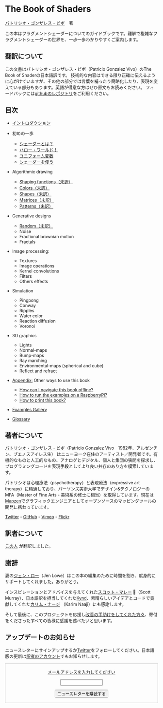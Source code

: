 <canvas id="custom" class="canvas" data-fragment-url="examples/moon.frag" data-textures="examples/images/moon-texture.jpg" width="350px" height="350px"></canvas>

# The Book of Shaders
[パトリシオ・ゴンザレス・ビボ](http://patriciogonzalezvivo.com/)　著

この本はフラグメントシェーダーについてのガイドブックです。難解で複雑なフラグメントシェーダーの世界を、一歩一歩わかりやすくご案内します。

## 翻訳について

この文書はパトリシオ・ゴンザレス・ビボ（Patricio Gonzalez Vivo）のThe Book of Shaderの日本語訳です。
技術的な内容はできる限り正確に伝えるように心がけていますが、その他の部分では言葉を補ったり簡略化したり、表現を変えている部分もあります。英語が得意な方はぜひ原文もお読みください。
フィードバックには[githubのレポジトリ](https://github.com/patriciogonzalezvivo/thebookofshaders)をご利用ください。

<div class="header">
<a href="https://www.paypal.com/cgi-bin/webscr?cmd=_s-xclick&hosted_button_id=B5FSVSHGEATCG" style="float: right;"><img src="https://www.paypalobjects.com/en_US/i/btn/btn_donate_SM.gif" alt=""></a>
</div>

## 目次

* [イントロダクション](00/?lan=jp)

* 初めの一歩
    * [シェーダーとは？](01/?lan=jp)
    * [ハロー・ワールド！](02/?lan=jp)
    * [ユニフォーム変数](03/?lan=jp)
    * [シェーダーを使う](04/?lan=jp)

* Algorithmic drawing
    * [Shaping functions（未訳）](05/)
    * [Colors（未訳）](06/)
    * [Shapes（未訳）](07/)
    * [Matrices（未訳）](08/)
    * [Patterns（未訳）](09/)

* Generative designs
    * [Random（未訳）](10/)
    * Noise
    * Fractional brownian motion
    * Fractals

* Image processing:
    * Textures
    * Image operations
    * Kernel convolutions
    * Filters
    * Others effects

* Simulation
    * Pingpong
    * Conway
    * Ripples
    * Water color
    * Reaction diffusion
    * Voronoi

* 3D graphics
    * Lights
    * Normal-maps
    * Bump-maps
    * Ray marching
    * Environmental-maps (spherical and cube)
    * Reflect and refract

* [Appendix:](appendix/) Other ways to use this book
    * [How can I navigate this book offline?](appendix/)
    * [How to run the examples on a RaspberryPi?](appendix/)
    * [How to print this book?](appendix/)

* [Examples Gallery](examples/)

* [Glossary](glossary/)

## 著者について

[パトリシオ・ゴンザレス・ビボ](http://patriciogonzalezvivo.com/)（Patricio Gonzalez Vivo　1982年、アルゼンチン、ブエノスアイレス生） はニューヨーク在住のアーティスト／開発者です。有機的なものと人工的なもの、アナログとデジタル、個人と集団の狭間を探求し、プログラミングコードを表現手段としてより良い共存のあり方を模索しています。

パトリシオは心理療法（psychotherapy）と表現療法（expressive art therapy）に精通しており、パーソンズ美術大学でデザイン&テクノロジーのMFA（Master of Fine Arts - 美術系の修士に相当）を取得しています。現在は[Mapzen](https://mapzen.com/)でグラフィックエンジニアとしてオープンソースのマッピングツールの開発に携わっています。

<div class="header"><a href="https://twitter.com/patriciogv" target="_blank">Twitter</a> - <a href="https://github.com/patriciogonzalezvivo" target="_blank">GitHub</a> - <a href="https://vimeo.com/patriciogv" target="_blank">Vimeo</a> - <a href="https://www.flickr.com/photos/106950246@N06/" target="_blank"> Flickr</a></div>

## 訳者について

[この人](http://www.kynd.info) が翻訳しました。

## 謝辞

妻の[ジェン・ロー](http://www.datatelling.com/)（Jen Lowe）はこの本の編集のために時間を割き、献身的にサポートしてくれました。ありがとう。

インスピレーションとアドバイスを与えてくれた[スコット・マレー](http://alignedleft.com/) （Scott Murray）、日本語訳を担当してくれた[Kynd](https://twitter.com/kyndinfo)、素晴らしいアイデアとコードで貢献してくれた[カリム・ナージ](http://karim.naaji.fr/) （Karim Naaji）にも感謝します。

そして最後に、このプロジェクトを応援し[改善の手助けをしてくれた方々](https://github.com/patriciogonzalezvivo/thebookofshaders/graphs/contributors)、寄付をくださったすべての皆様に感謝を述べたいと思います。

## アップデートのお知らせ

ニュースレターにサインアップするか[Twitter](https://twitter.com/bookofshaders)をフォローしてください。日本語版の更新は[訳者のアカウント](https://twitter.com/kyndinfo)でもお知らせします。


 <form style="border:1px solid #ccc;padding:3px;text-align:center;" action="https://tinyletter.com/thebookofshaders" method="post" target="popupwindow" onsubmit="window.open('https://tinyletter.com/thebookofshaders', 'popupwindow', 'scrollbars=yes,width=800,height=600');return true"><a href="https://tinyletter.com/thebookofshaders"><p><label for="tlemail">メールアドレスを入力してください</label></p></a><p><input type="text" style="width:140px" name="email" id="tlemail" /></p><input type="hidden" value="1" name="embed"/><input type="submit" value="ニュースレターを購読する" /><p><a href="https://tinyletter.com" target="_blank"></a></p></form>
